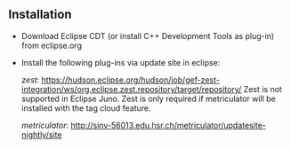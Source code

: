 Installation
------------
* Download Eclipse CDT (or install C++ Development Tools as plug-in) from eclipse.org
* Install the following plug-ins via update site in eclipse:
  
  _zest_: https://hudson.eclipse.org/hudson/job/gef-zest-integration/ws/org.eclipse.zest.repository/target/repository/
   Zest is not supported in Eclipse Juno. Zest is only required if metriculator will be installed with the tag cloud feature.

  _metriculator_: http://sinv-56013.edu.hsr.ch/metriculator/updatesite-nightly/site